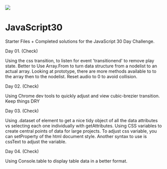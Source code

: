 ![](https://javascript30.com/images/JS3-social-share.png)

# JavaScript30

Starter Files + Completed solutions for the JavaScript 30 Day Challenge.

Day 01. (Check)

Using the css transition, to listen for event 'transitionend' to remove play state.
Better to Use Array.From to turn data structure from a nodelist to an actual array. Looking at prototype, there are more methods available to 
to the array then to the nodelist.
Reset audio to 0 to avoid collision. 

Day 02. (Check)

Using Chrome dev tools to quickly adjust and view cubic-brezier transition.
Keep things DRY

Day 03. (Check)

Using .dataset of element to get a nice tidy object of all the data attributes vs selecting each one individually with getAttributes.
Using CSS variables to create central points of data for large projects.
To adjust css variable, you can setProperty of the html document style. Another syntax to use is cssText to adjust the variable. 


Day 04. (Check)

Using Console.table to display table data in a better format. 


